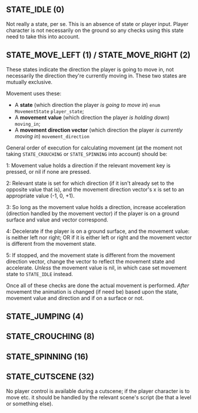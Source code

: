## STATE_IDLE (0)

Not really a state, per se. This is an absence of state or player input. Player character is not necessarily on the ground so any checks using this state need to take this into account.

## STATE_MOVE_LEFT (1) / STATE_MOVE_RIGHT (2)

These states indicate the direction the player is going to move in, not necessarily the direction they're currently moving in. These two states are mutually exclusive.

Movement uses these:
- A **state** (which direction the player *is going to move in*) `enum MovementState` `player_state`;
- A **movement value** (which direction the player *is holding down*) `moving_in`;
- A **movement direction vector** (which direction the player *is currently moving in*) `movement_direction`

General order of execution for calculating movement (at the moment not taking `STATE_CROUCHING` or `STATE_SPINNING` into account) should be:

1: Movement value holds a direction if the relevant movement key is pressed, or nil if none are pressed.

2: Relevant state is set for which direction (if it isn't already set to the opposite value that is), and the movement direction vector's x is set to an appropriate value (-1, 0, +1).

3: So long as the movement value holds a direction, increase acceleration (direction handled by the movement vector) if the player is on a ground surface and value and vector correspond.

4: Decelerate if the player is on a ground surface, and the movement value:
	is neither left nor right;
	OR if it is either left or right and the movement vector is different from the movement state.

5: If stopped, and the movement state is different from the movement direction vector, change the vector to reflect the movement state and accelerate. *Unless* the movement value is nil, in which case set movement state to `STATE_IDLE` instead.

Once all of these checks are done the actual movement is performed. *After* movement the animation is changed (if need be) based upon the state, movement value and direction and if on a surface or not.

## STATE_JUMPING (4)

## STATE_CROUCHING (8)

## STATE_SPINNING (16)

## STATE_CUTSCENE (32)

No player control is available during a cutscene; if the player character is to move etc. it should be handled by the relevant scene's script (be that a level or something else).
